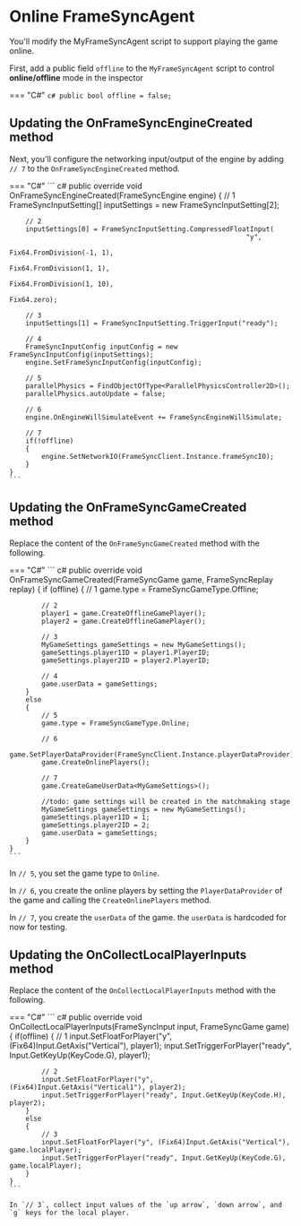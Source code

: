 # Online FrameSyncAgent

You'll modify the MyFrameSyncAgent script to support playing the game online.

First, add a public field `offline` to the `MyFrameSyncAgent` script to control **online/offline** mode in the inspector

=== "C#"
    ``` c#
    public bool offline = false;
    ```

## Updating the OnFrameSyncEngineCreated method

Next, you'll configure the networking input/output of the engine by adding `// 7` to the `OnFrameSyncEngineCreated` method.

=== "C#"
    ``` c#
        public override void OnFrameSyncEngineCreated(FrameSyncEngine engine)
    {
        // 1
        FrameSyncInputSetting[] inputSettings = new FrameSyncInputSetting[2];

        // 2
        inputSettings[0] = FrameSyncInputSetting.CompressedFloatInput(
                                                               "y",
                                                               Fix64.FromDivision(-1, 1),
                                                               Fix64.FromDivision(1, 1),
                                                               Fix64.FromDivision(1, 10),
                                                               Fix64.zero);

        // 3
        inputSettings[1] = FrameSyncInputSetting.TriggerInput("ready");

        // 4
        FrameSyncInputConfig inputConfig = new FrameSyncInputConfig(inputSettings);
        engine.SetFrameSyncInputConfig(inputConfig);

        // 5
        parallelPhysics = FindObjectOfType<ParallelPhysicsController2D>();
        parallelPhysics.autoUpdate = false;

        // 6
        engine.OnEngineWillSimulateEvent += FrameSyncEngineWillSimulate;

        // 7
        if(!offline)
        {
            engine.SetNetworkIO(FrameSyncClient.Instance.frameSyncIO);
        }
    }
    ```

## Updating the OnFrameSyncGameCreated method

Replace the content of the `OnFrameSyncGameCreated` method with the following.

=== "C#"
    ``` c#
        public override void OnFrameSyncGameCreated(FrameSyncGame game, FrameSyncReplay replay)
    {
        if (offline)
        {
            // 1
            game.type = FrameSyncGameType.Offline;

            // 2
            player1 = game.CreateOfflineGamePlayer();
            player2 = game.CreateOfflineGamePlayer();

            // 3
            MyGameSettings gameSettings = new MyGameSettings();
            gameSettings.player1ID = player1.PlayerID;
            gameSettings.player2ID = player2.PlayerID;

            // 4
            game.userData = gameSettings;
        }
        else
        {
            // 5
            game.type = FrameSyncGameType.Online;

            // 6
            game.SetPlayerDataProvider(FrameSyncClient.Instance.playerDataProvider);
            game.CreateOnlinePlayers();

            // 7
            game.CreateGameUserData<MyGameSettings>();

            //todo: game settings will be created in the matchmaking stage
            MyGameSettings gameSettings = new MyGameSettings();
            gameSettings.player1ID = 1;
            gameSettings.player2ID = 2;
            game.userData = gameSettings;
        }
    }
    ```

In `// 5`, you set the game type to `Online`.

In `// 6`, you create the online players by setting the `PlayerDataProvider` of the game and calling the `CreateOnlinePlayers` method.

In `// 7`, you create the `userData` of the game. the `userData` is hardcoded for now for testing.

## Updating the OnCollectLocalPlayerInputs method

Replace the content of the `OnCollectLocalPlayerInputs` method with the following.

=== "C#"
    ``` c#
        public override void OnCollectLocalPlayerInputs(FrameSyncInput input, FrameSyncGame game)
    {
        if(offline)
        {
            // 1
            input.SetFloatForPlayer("y", (Fix64)Input.GetAxis("Vertical"), player1);
            input.SetTriggerForPlayer("ready", Input.GetKeyUp(KeyCode.G), player1);

            // 2
            input.SetFloatForPlayer("y", (Fix64)Input.GetAxis("Vertical1"), player2);
            input.SetTriggerForPlayer("ready", Input.GetKeyUp(KeyCode.H), player2);
        }
        else
        {
            // 3
            input.SetFloatForPlayer("y", (Fix64)Input.GetAxis("Vertical"), game.localPlayer);
            input.SetTriggerForPlayer("ready", Input.GetKeyUp(KeyCode.G), game.localPlayer);
        }
    }
    ```

    In `// 3`, collect input values of the `up arrow`, `down arrow`, and `g` keys for the local player.
